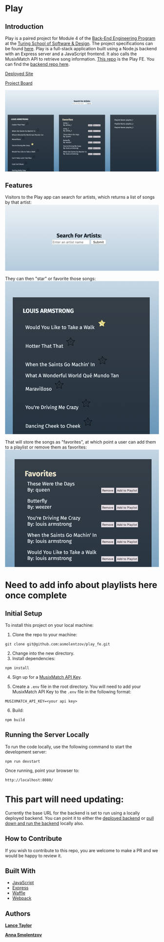 # Play

## Introduction
Play is a paired project for Module 4 of the [Back-End Engineering Program](https://turing.io/programs/back-end-engineering/) at the [Turing School of Software & Design](https://turing.io/). The project specifications can be found [here](http://backend.turing.io/module4/projects/play/play). Play is a full-stack application built using a Node.js backend with an Express server and a JavaScript frontend. It also calls the MusixMatch API to retrieve song information. [This repo](https://github.com/asmolentzov/play_fe) is the Play FE. You can find the [backend repo here](https://github.com/asmolentzov/play_be).

[Deployed Site](https://asmolentzov.github.io/play_fe/)

[Project Board](https://waffle.io/asmolentzov/play_be)

![Play Main Page](readme_images/main-page.png)

## Features
Visitors to the Play app can search for artists, which returns a list of songs by that artist:
![Search Field](readme_images/search.png)

They can then "star" or favorite those songs: 
![Song List](readme_images/songs.png)

That will store the songs as "favorites", at which point a user can add them to a playlist or remove them as favorites:
![Favorites](readme_images/favorites.png)
# Need to add info about playlists here once complete

## Initial Setup
To install this project on your local machine:
1. Clone the repo to your machine: 
```
git clone git@github.com:asmolentzov/play_fe.git
```
2. Change into the new directory.
3. Install dependencies: 
```
npm install
```
4. Sign up for a [MusixMatch API Key](https://developer.musixmatch.com/).

5. Create a `.env` file in the root directory. You will need to add your MusixMatch API Key to the `.env` file in the following format: 
```
MUSIXMATCH_API_KEY=<your api key>
```
6. Build: 
```
npm build
```

## Running the Server Locally
To run the code locally, use the following command to start the development server: 
```
npm run devstart
```
Once running, point your browser to: 
```
http://localhost:8080/
```
# This part will need updating: 
Currently the base URL for the backend is set to run using a locally deployed backend. You can point it to either the [deployed backend](https://morning-island-25788.herokuapp.com/) or [pull down and run the backend](https://github.com/asmolentzov/play_be) locally also.  

## How to Contribute
If you wish to contribute to this repo, you are welcome to make a PR and we would be happy to review it. 


## Built With
* [JavaScript](https://www.javascript.com/)
* [Express](https://expressjs.com/)
* [Waffle](https://waffle.io/)
* [Webpack](https://webpack.js.org/)

## Authors
**[Lance Taylor](https://github.com/lptaylor)**

**[Anna Smolentzov](https://github.com/asmolentzov)**


